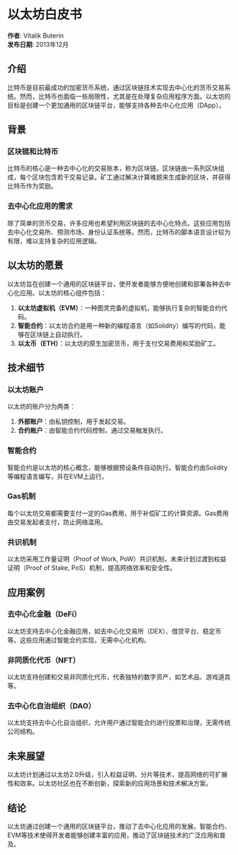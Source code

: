 # 以太坊白皮书

**作者**: Vitalik Buterin  
**发布日期**: 2013年12月

## 介绍

比特币是目前最成功的加密货币系统，通过区块链技术实现去中心化的货币交易系统。然而，比特币也面临一些局限性，尤其是在处理复杂应用程序方面。以太坊的目标是创建一个更加通用的区块链平台，能够支持各种去中心化应用（DApp）。

## 背景

### 区块链和比特币

比特币的核心是一种去中心化的交易账本，称为区块链。区块链由一系列区块组成，每个区块包含若干交易记录。矿工通过解决计算难题来生成新的区块，并获得比特币作为奖励。

### 去中心化应用的需求

除了简单的货币交易，许多应用也希望利用区块链的去中心化特点。这些应用包括去中心化交易所、预测市场、身份认证系统等。然而，比特币的脚本语言设计较为有限，难以支持复杂的应用逻辑。

## 以太坊的愿景

以太坊旨在创建一个通用的区块链平台，使开发者能够方便地创建和部署各种去中心化应用。以太坊的核心组件包括：

1. **以太坊虚拟机（EVM）**：一种图灵完备的虚拟机，能够执行复杂的智能合约代码。
2. **智能合约**：以太坊合约是用一种新的编程语言（如Solidity）编写的代码，能够在区块链上自动执行。
3. **以太币（ETH）**：以太坊的原生加密货币，用于支付交易费用和奖励矿工。

## 技术细节

### 以太坊账户

以太坊的账户分为两类：

1. **外部账户**：由私钥控制，用于发起交易。
2. **合约账户**：由智能合约代码控制，通过交易触发执行。

### 智能合约

智能合约是以太坊的核心概念，能够根据预设条件自动执行。智能合约由Solidity等编程语言编写，并在EVM上运行。

### Gas机制

每个以太坊交易都需要支付一定的Gas费用，用于补偿矿工的计算资源。Gas费用由交易发起者支付，防止网络滥用。

### 共识机制

以太坊采用工作量证明（Proof of Work, PoW）共识机制，未来计划过渡到权益证明（Proof of Stake, PoS）机制，提高网络效率和安全性。

## 应用案例

### 去中心化金融（DeFi）

以太坊支持去中心化金融应用，如去中心化交易所（DEX）、借贷平台、稳定币等。这些应用通过智能合约实现，无需中心化机构。

### 非同质化代币（NFT）

以太坊支持创建和交易非同质化代币，代表独特的数字资产，如艺术品、游戏道具等。

### 去中心化自治组织（DAO）

以太坊支持去中心化自治组织，允许用户通过智能合约进行投票和治理，无需传统公司结构。

## 未来展望

以太坊计划通过以太坊2.0升级，引入权益证明、分片等技术，提高网络的可扩展性和效率。以太坊社区也在不断创新，探索新的应用场景和技术解决方案。

## 结论

以太坊通过创建一个通用的区块链平台，推动了去中心化应用的发展。智能合约、EVM等技术使得开发者能够创建丰富的应用，推动了区块链技术的广泛应用和普及。

